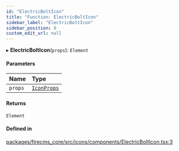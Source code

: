 ```yaml
---
id: "ElectricBoltIcon"
title: "Function: ElectricBoltIcon"
sidebar_label: "ElectricBoltIcon"
sidebar_position: 0
custom_edit_url: null
---
```


▸ **ElectricBoltIcon**(`props`): `Element`

#### Parameters

| Name | Type |
| :------ | :------ |
| `props` | [`IconProps`](../types/IconProps.md) |

#### Returns

`Element`

#### Defined in

[packages/firecms_core/src/icons/components/ElectricBoltIcon.tsx:3](https://github.com/FireCMSco/firecms/blob/d45f3739/packages/firecms_core/src/icons/components/ElectricBoltIcon.tsx#L3)

